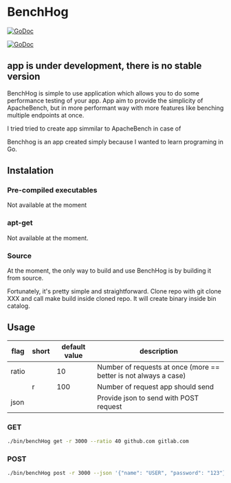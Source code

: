 # BenchHog

[![GoDoc](https://godoc.org/github.com/apiotrowski312/BenchHog/lib?status.svg)](https://godoc.org/github.com/apiotrowski312/BenchHog/lib)

[![GoDoc](https://godoc.org/github.com/apiotrowski312/BenchHog/results?status.svg)](https://godoc.org/github.com/apiotrowski312/BenchHog/results)

## app is under development, there is no stable version

BenchHog is simple to use application which allows you to do some performance testing of your app. App aim to provide the simplicity of ApacheBench, but in more performant way with more features like benching multiple endpoints at once.

I tried tried to create app simmilar to ApacheBench in case of

Benchhog is an app created simply because I wanted to learn programing in Go.

## Instalation

### Pre-compiled executables

Not available at the moment

<!-- You can download them [HERE](https://github.com/apiotrowski312/BenchHog/releases). -->

### apt-get

Not available at the moment.

### Source

At the moment, the only way to build and use BenchHog is by building it from source.

Fortunately, it's pretty simple and straightforward. Clone repo with git clone XXX and call make build inside cloned repo. It will create binary inside bin catalog.

## Usage

| flag  | short | default value | description                                                      |
| ----- | ----- | ------------- | ---------------------------------------------------------------- |
| ratio |       | 10            | Number of requests at once (more == better is not always a case) |
|       | r     | 100           | Number of request app should send                                |
| json  |       |               | Provide json to send with POST request                           |

### GET

```bash
./bin/benchHog get -r 3000 --ratio 40 github.com gitlab.com
```

### POST

```bash
./bin/benchHog post -r 3000 --json '{"name": "USER", "password": "123"}' github.com gitlab.com
```
